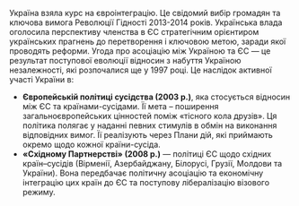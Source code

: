 Україна взяла курс на євроінтеграцію. Це свідомий вибір громадян та ключова вимога Революції Гідності 2013-2014 років. Українська влада оголосила перспективу членства в ЄС стратегічним орієнтиром українських прагнень до перетворення і ключовою метою, заради якої проводять реформи. 
Угода про асоціацію між Україною та ЄС — це результат поступової еволюції відносин з набуття Україною незалежності, які розпочалися ще у 1997 році. Це наслідок активної участі України в:
<ul class = "ul">
<li> 
<b>Європейській політиці сусідства (2003 р.)</b>, яка стосується відносин між ЄС та країнами-сусідами. Її мета – поширення загальноєвропейських цінностей поміж «тісного кола друзів». Ця політика полягає у наданні певних стимулів в обмін на виконання відповідних вимог. Її реалізують через Плани дій, які приймають окремо щодо кожної країни-сусіда. 
</li>
<li> 
<b>«Східному Партнерстві» (2008 р.)</b> — політиці ЄС щодо східних країн–сусідів (Вірменії, Азербайджану, Білорусі, Грузії, Молдови та України). Вона передбачає політичну асоціацію та економічну інтеграцію цих країн до ЄС та поступову лібералізацію візового режиму.
</li>
</ul>